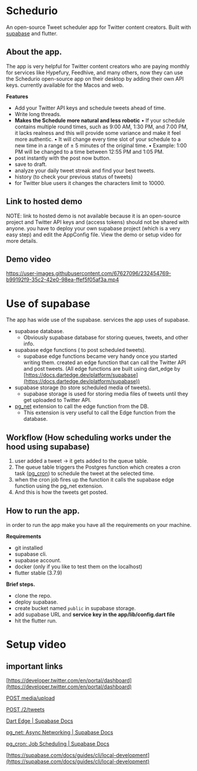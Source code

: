 # Schedurio

An open-source Tweet scheduler app for Twitter content creators. Built with [supabase](https://supabase.com/) and flutter.

## About the app.

The app is very helpful for Twitter content creators who are paying monthly for services like Hypefury, Feedhive, and many others, now they can use the Schedurio open-source app on their desktop by adding their own API keys. currently available for the Macos and web.

**Features**

- Add your Twitter API keys and schedule tweets ahead of time.
- Write long threads.
- **Makes the Schedule more natural and less robotic**
  • If your schedule contains multiple round times, such as 9:00 AM, 1:30 PM, and 7:00 PM, it lacks realness and this will provide some variance and make it feel more authentic.
  • It will change every time slot of your schedule to a new time in a range of ± 5 minutes of the original time.
  • Example: 1:00 PM will be changed to a time between 12:55 PM and 1:05 PM.
- post instantly with the post now button.
- save to draft.
- analyze your daily tweet streak and find your best tweets.
- history (to check your previous status of tweets)
- for Twitter blue users it changes the characters limit to 10000.

## Link to hosted demo

NOTE: link to hosted demo is not available because it is an open-source project and Twitter API keys and (access tokens) should not be shared with anyone. you have to deploy your own supabase project (which is a very easy step) and edit the AppConfig file. View the demo or setup video for more details.

## Demo video


https://user-images.githubusercontent.com/67627096/232454769-b99192f9-35c2-42e0-98ea-ffef5f05af3a.mp4

# Use of supabase

The app has wide use of the supabase. services the app uses of supabase.

- supabase database.
  - Obviously supabase database for storing queues, tweets, and other info.
- supabase edge functions ( to post scheduled tweets).
  - supabase edge functions became very handy once you started writing them. created an edge function that can call the Twitter API and post tweets. (All edge functions are built using dart_edge by [https://docs.dartedge.dev/platform/supabase](https://docs.dartedge.dev/platform/supabase))
- supabase storage (to store scheduled media of tweets).
  - supabase storage is used for storing media files of tweets until they get uploaded to Twitter API.
- [pg_net](https://supabase.com/docs/guides/database/extensions/pgnet) extension to call the edge function from the DB.
  - This extension is very useful to call the Edge function from the database.

## Workflow (How scheduling works under the hood using supabase)

1. user added a tweet → it gets added to the queue table.
2. The queue table triggers the Postgres function which creates a cron task ([pg_cron](https://supabase.com/docs/guides/database/extensions/pgcron)) to schedule the tweet at the selected time.
3. when the cron job fires up the function it calls the supabase edge function using the pg_net extension.
4. And this is how the tweets get posted.

## How to run the app.

in order to run the app make you have all the requirements on your machine.

**Requirements**

- git installed
- supabase cli.
- supabase account.
- docker (only if you like to test them on the localhost)
- flutter stable (3.7.9)

**Brief steps.**

- clone the repo.
- deploy supabase.
- create bucket named `public` in supabase storage.
- add supabase URL and **service key in the app/lib/config.dart file**
- hit the flutter run.

# Setup video

## important links

[https://developer.twitter.com/en/portal/dashboard](https://developer.twitter.com/en/portal/dashboard)




[POST media/upload](https://developer.twitter.com/en/docs/twitter-api/v1/media/upload-media/api-reference/post-media-upload)

[POST /2/tweets](https://developer.twitter.com/en/docs/twitter-api/tweets/manage-tweets/api-reference/post-tweets)

[Dart Edge | Supabase Docs](https://supabase.com/docs/guides/functions/dart-edge)

[pg_net: Async Networking | Supabase Docs](https://supabase.com/docs/guides/database/extensions/pgnet)

[pg_cron: Job Scheduling | Supabase Docs](https://supabase.com/docs/guides/database/extensions/pgcron)

[https://supabase.com/docs/guides/cli/local-development](https://supabase.com/docs/guides/cli/local-development)
